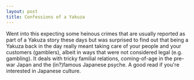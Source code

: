 ```yaml
---
layout: post
title: Confessions of a Yakuza
---
```


Went into this expecting some heinous crimes that are usually reported as part of a Yakuza story these days but was surprised to find out that being a Yakuza back in the day really meant taking care of your people and your customers (gamblers), albeit in ways that were not considered legal (e.g. gambling). It deals with tricky familial relations, coming-of-age in the pre-war Japan and the (in?)famous Japanese psyche. A good read if you're interested in Japanese culture.
